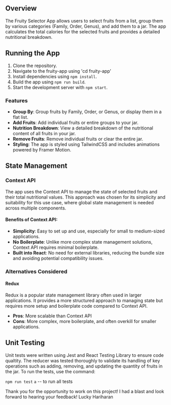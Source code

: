## Overview

The Fruity Selector App allows users to select fruits from a list, group them by various categories (Family, Order, Genus), and add them to a jar. The app calculates the total calories for the selected fruits and provides a detailed nutritional breakdown.

## Running the App

1. Clone the repository.
2. Navigate to the fruity-app using 'cd fruity-app'
3. Install dependencies using `npm install`.
4. Build the app using `npm run build`.
5. Start the development server with `npm start`.

### Features

- **Group By**: Group fruits by Family, Order, or Genus, or display them in a flat list.
- **Add Fruits**: Add individual fruits or entire groups to your jar.
- **Nutrition Breakdown**: View a detailed breakdown of the nutritional content of all fruits in your jar.
- **Remove Fruits**: Remove individual fruits or clear the entire jar.
- **Styling**: The app is styled using TailwindCSS and includes animations powered by Framer Motion.

## State Management

### Context API

The app uses the Context API to manage the state of selected fruits and their total nutritional values. This approach was chosen for its simplicity and suitability for this use case, where global state management is needed across multiple components.

#### Benefits of Context API:

- **Simplicity**: Easy to set up and use, especially for small to medium-sized applications.
- **No Boilerplate**: Unlike more complex state management solutions, Context API requires minimal boilerplate.
- **Built into React**: No need for external libraries, reducing the bundle size and avoiding potential compatibility issues.

### Alternatives Considered

#### **Redux**

Redux is a popular state management library often used in larger applications. It provides a more structured approach to managing state but requires more setup and boilerplate code compared to Context API.

- **Pros**: More scalable than Context API
- **Cons**: More complex, more boilerplate, and often overkill for smaller applications.

## Unit Testing

Unit tests were written using Jest and React Testing Library to ensure code qualtity.
The reducer was tested thoroughly to validate its handling of key operations such as adding, removing, and updating the quantity of fruits in the jar.
To run the tests, use the command:

`npm run test`
`a` -- to run all tests

Thank you for the opportunity to work on this project! I had a blast and look forward to hearing your feedback!
Lucky Hariharan
